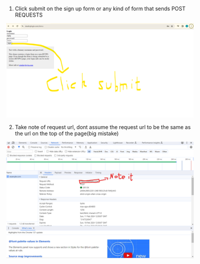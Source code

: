 

1. Click submit on the sign up form or any kind of form that sends POST REQUESTS


![Screenshot](clicksubmit.png)

2. Take note of request url, dont assume the request url to be the same as the url on the top of the page(big mistake)

![Screenshot](requesturl.png)
